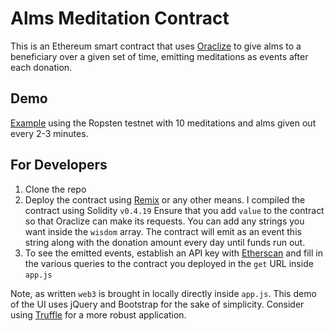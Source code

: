 # Alms Meditation Contract

This is an Ethereum smart contract that uses [Oraclize](https://docs.oraclize.it) to give alms to a beneficiary over a given set of time, emitting meditations as events after each donation.

## Demo
[Example](http://fugueweb.com/dev/alms/) using the Ropsten testnet with 10 meditations and alms given out every 2-3 minutes.

## For Developers
1. Clone the repo
2. Deploy the contract using [Remix](https://remix.ethereum.org) or any other means. I compiled the contract using Solidity `v0.4.19` Ensure that you add `value` to the contract so that Oraclize can make its requests. You can add any strings you want inside the `wisdom` array. The contract will emit as an event this string along with the donation amount every day until funds run out.
3. To see the emitted events, establish an API key with [Etherscan](https://ropsten.etherscan.io/apis) and fill in the various queries to the contract you deployed in the `get` URL inside `app.js`

Note, as written `web3` is brought in locally directly inside `app.js`. This demo of the UI uses jQuery and Bootstrap for the sake of simplicity. Consider using [Truffle](http://truffleframework.com/) for a more robust application.